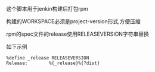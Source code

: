 这个脚本用于jenkin构建后打包rpm

构建的WORKSPACE必须是project-version形式,方便压缩

rpm的spec文件的release使用RELEASEVERSION字符串替换

如下示例

    %define _release RELEASEVERSION
    Release:        %{_release}%{?dist}